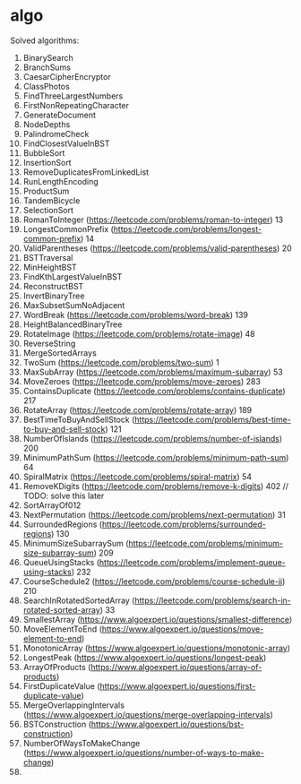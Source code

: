 # algo

Solved algorithms:

1. BinarySearch
2. BranchSums
3. CaesarCipherEncryptor
4. ClassPhotos
5. FindThreeLargestNumbers
6. FirstNonRepeatingCharacter
7. GenerateDocument
8. NodeDepths
9. PalindromeCheck
10. FindClosestValueInBST
11. BubbleSort
12. InsertionSort
13. RemoveDuplicatesFromLinkedList
14. RunLengthEncoding
15. ProductSum
16. TandemBicycle
17. SelectionSort
18. RomanToInteger (https://leetcode.com/problems/roman-to-integer) 13
19. LongestCommonPrefix (https://leetcode.com/problems/longest-common-prefix) 14
20. ValidParentheses (https://leetcode.com/problems/valid-parentheses) 20
21. BSTTraversal
22. MinHeightBST
23. FindKthLargestValueInBST
24. ReconstructBST
25. InvertBinaryTree
26. MaxSubsetSumNoAdjacent
27. WordBreak (https://leetcode.com/problems/word-break) 139
28. HeightBalancedBinaryTree
29. RotateImage (https://leetcode.com/problems/rotate-image) 48
30. ReverseString
31. MergeSortedArrays
32. TwoSum (https://leetcode.com/problems/two-sum) 1
33. MaxSubArray (https://leetcode.com/problems/maximum-subarray) 53
34. MoveZeroes (https://leetcode.com/problems/move-zeroes) 283
35. ContainsDuplicate (https://leetcode.com/problems/contains-duplicate) 217
36. RotateArray (https://leetcode.com/problems/rotate-array) 189
37. BestTimeToBuyAndSellStock (https://leetcode.com/problems/best-time-to-buy-and-sell-stock) 121
38. NumberOfIslands (https://leetcode.com/problems/number-of-islands) 200
39. MinimumPathSum (https://leetcode.com/problems/minimum-path-sum) 64 
40. SpiralMatrix (https://leetcode.com/problems/spiral-matrix) 54
41. RemoveKDigits (https://leetcode.com/problems/remove-k-digits) 402 // TODO: solve this later
42. SortArrayOf012
43. NextPermutation (https://leetcode.com/problems/next-permutation) 31
44. SurroundedRegions (https://leetcode.com/problems/surrounded-regions) 130
45. MinimumSizeSubarraySum (https://leetcode.com/problems/minimum-size-subarray-sum) 209
46. QueueUsingStacks (https://leetcode.com/problems/implement-queue-using-stacks) 232
47. CourseSchedule2 (https://leetcode.com/problems/course-schedule-ii) 210
48. SearchInRotatedSortedArray (https://leetcode.com/problems/search-in-rotated-sorted-array) 33
49. SmallestArray (https://www.algoexpert.io/questions/smallest-difference)
50. MoveElementToEnd (https://www.algoexpert.io/questions/move-element-to-end)
51. MonotonicArray (https://www.algoexpert.io/questions/monotonic-array)
52. LongestPeak (https://www.algoexpert.io/questions/longest-peak)
53. ArrayOfProducts (https://www.algoexpert.io/questions/array-of-products)
54. FirstDuplicateValue (https://www.algoexpert.io/questions/first-duplicate-value)
55. MergeOverlappingIntervals (https://www.algoexpert.io/questions/merge-overlapping-intervals)
56. BSTConstruction (https://www.algoexpert.io/questions/bst-construction)
57. NumberOfWaysToMakeChange (https://www.algoexpert.io/questions/number-of-ways-to-make-change)
58. 